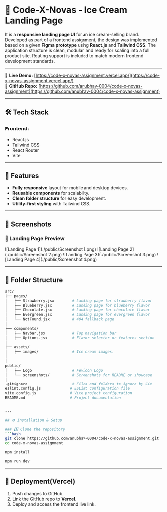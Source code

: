 # 🍦 Code-X-Novas - Ice Cream Landing Page

It is a **responsive landing page UI** for an ice cream-selling brand. Developed as part of a frontend assignment, the design was implemented based on a given **Figma prototype** using **React.js** and **Tailwind CSS**. The application structure is clean, modular, and ready for scaling into a full product site. Routing support is included to match modern frontend development standards.

---

🔗 **Live Demo:** [https://code-x-novas-assignment.vercel.app/](https://code-x-novas-assignment.vercel.app/)  
📁 **GitHub Repo:** [https://github.com/anubhav-0004/code-x-novas-assignment](https://github.com/anubhav-0004/code-x-novas-assignment)

---

## 🛠 Tech Stack

### Frontend:
- React.js
- Tailwind CSS
- React Router
- Vite

---

## 🎨 Features
- **Fully responsive** layout for mobile and desktop devices.
- **Reusable components** for scalability.
- **Clean folder structure** for easy development.
- **Utility-first styling** with Tailwind CSS.

---

## 📸 Screenshots

### 🔻 Landing Page Preview
![Landing Page 1](./public/Screenshot 1.png)
![Landing Page 2](./public/Screenshot 2.png)
![Landing Page 3](./public/Screenshot 3.png)
![Landing Page 4](./public/Screenshot 4.png)

---

## 📁 Folder Structure

```bash
src/
├── pages/
│   ├── Strawberry.jsx        # Landing page for strawberry flavor
│   ├── Blueberry.jsx         # Landing page for blueberry flavor
│   ├── Chocolate.jsx         # Landing page for chocolate flavor
│   ├── Evergreen.jsx         # Landing page for evergreen flavor
│   └── NotFound.jsx          # 404 fallback page
│
├── components/
│   ├── Navbar.jsx            # Top navigation bar
│   ├── Options.jsx           # Flavor selector or features section
│
├── assets/
│   ├── images/               # Ice cream images.
│  
│
public/
│   ├── Logo                  # Fevicon Logo
│   └── screenshots/          # Screenshots for README or showcase
│
.gitignore                    # Files and folders to ignore by Git
eslint.config.js             # ESLint configuration file
vite.config.js               # Vite project configuration
README.md                    # Project documentation


---

## ⚙️ Installation & Setup

### 1️⃣ Clone the repository
```bash
git clone https://github.com/anubhav-0004/code-x-novas-assignment.git
cd code-x-novas-assignment
```
```bash
npm install
```
```bash
npm run dev
```

---

## 🚀 Deployment(Vercel)

1. Push changes to GitHub.
2. Link the GitHub repo to **Vercel**.
3. Deploy and access the frontend live link.